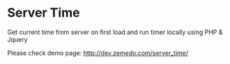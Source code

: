 # Server Time
Get current time from server on first load and run timer locally using PHP & Jquery

Please check demo page: http://dev.zemedo.com/server_time/
